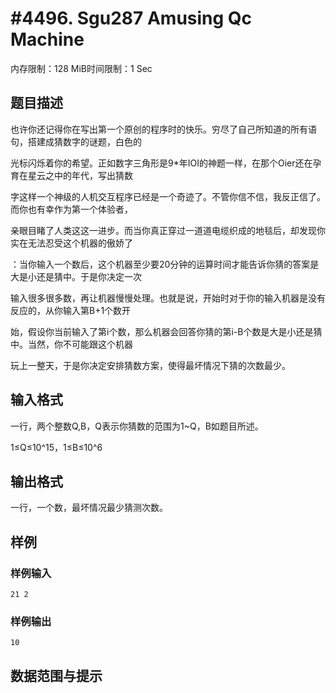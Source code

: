 # #4496. Sgu287 Amusing Qc Machine

内存限制：128 MiB时间限制：1 Sec

## 题目描述

也许你还记得你在写出第一个原创的程序时的快乐。穷尽了自己所知道的所有语句，搭建成猜数字的谜题，白色的

光标闪烁着你的希望。正如数字三角形是9*年IOI的神题一样，在那个Oier还在孕育在星云之中的年代，写出猜数

字这样一个神级的人机交互程序已经是一个奇迹了。不管你信不信，我反正信了。而你也有幸作为第一个体验者，

亲眼目睹了人类这这一进步。而当你真正穿过一道道电缆织成的地毯后，却发现你实在无法忍受这个机器的傲娇了

：当你输入一个数后，这个机器至少要20分钟的运算时间才能告诉你猜的答案是大是小还是猜中。于是你决定一次

输入很多很多数，再让机器慢慢处理。也就是说，开始时对于你的输入机器是没有反应的，从你输入第B+1个数开

始，假设你当前输入了第i个数，那么机器会回答你猜的第i-B个数是大是小还是猜中。当然，你不可能跟这个机器

玩上一整天，于是你决定安排猜数方案，使得最坏情况下猜的次数最少。

## 输入格式

一行，两个整数Q,B，Q表示你猜数的范围为1~Q，B如题目所述。

1&le;Q&le;10^15，1&le;B&le;10^6 

## 输出格式

一行，一个数，最坏情况最少猜测次数。

## 样例

### 样例输入

    
    21 2 
    

### 样例输出

    
    10
    

## 数据范围与提示
